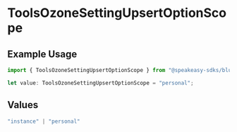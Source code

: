 # ToolsOzoneSettingUpsertOptionScope

## Example Usage

```typescript
import { ToolsOzoneSettingUpsertOptionScope } from "@speakeasy-sdks/bluesky/models/operations";

let value: ToolsOzoneSettingUpsertOptionScope = "personal";
```

## Values

```typescript
"instance" | "personal"
```